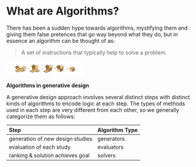 # What are Algorithms?

There has been a sudden hype towards algorithms, mystifying them and giving them false pretences that go way beyond what they do, but in essence an algorithm can be thought of as:

> A set of instructions that typically help to solve a problem.

<img src="../../assets/deeper/whatarealgorithms.png" style="width:200px;"/>

**Algorithms in generative design**

A generative design approach involves several distinct steps with distinct kinds of algorithms to encode logic at each step. The types of methods used in each step are very different from each other, so we generally categorize them as follows:

| Step | Algorithm Type |	
| :--- | :--- |	
| generation of new design studies | generators |	
| evaluation of each study | evaluators |	
| ranking & solution achieves goal | solvers |
